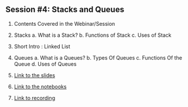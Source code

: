 ## Session #4: Stacks and Queues

1. Contents Covered in the Webinar/Session
  1. Stacks
    a. What is a Stack?
    b. Functions of Stack
    c. Uses of Stack
  2. Short Intro : Linked List
  3. Queues
    a. What is a Queues?
    b. Types Of Queues
    c. Functions Of the Queue
    d. Uses of Queues

2. [Link to the slides]()
3. [Link to the notebooks]()
4. [Link to recording](https://youtu.be/VYTzkvNihhk)
